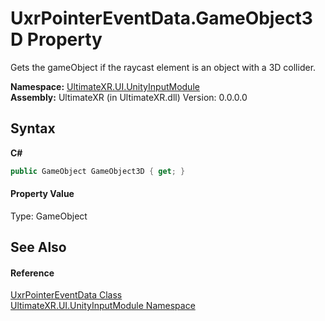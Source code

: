 # UxrPointerEventData.GameObject3D Property 
 

Gets the gameObject if the raycast element is an object with a 3D collider.

**Namespace:**&nbsp;<a href="N_UltimateXR_UI_UnityInputModule">UltimateXR.UI.UnityInputModule</a><br />**Assembly:**&nbsp;UltimateXR (in UltimateXR.dll) Version: 0.0.0.0

## Syntax

**C#**<br />
``` C#
public GameObject GameObject3D { get; }
```


#### Property Value
Type: GameObject

## See Also


#### Reference
<a href="T_UltimateXR_UI_UnityInputModule_UxrPointerEventData">UxrPointerEventData Class</a><br /><a href="N_UltimateXR_UI_UnityInputModule">UltimateXR.UI.UnityInputModule Namespace</a><br />